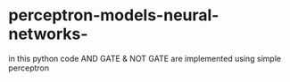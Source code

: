 # perceptron-models-neural-networks-
in this python code AND GATE & NOT GATE are implemented using simple perceptron 
